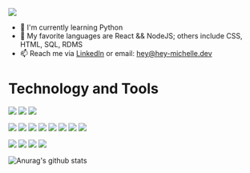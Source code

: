 ![](bannerGif.gif)
  - 🌱 I'm currently learning Python
  - 💬 My favorite languages are React && NodeJS; others include CSS, HTML, SQL, RDMS
  - 📫 Reach me via [LinkedIn](https://www.linkedin.com/in/michelle-hey-a690ba52) or email: hey@hey-michelle.dev


# Technology and Tools

![](https://img.shields.io/badge/OS-Windows-informational?style=flat&logo=linux&logoColor=black&color=white)    ![](https://img.shields.io/badge/Editor-VS_Code-informational?style=flat&logo=intellij-idea&logoColor=white&color=white)    ![](https://img.shields.io/badge/Editor-PyCharm-informational?style=flat&logo=intellij-idea&logoColor=white&color=white)

![](https://img.shields.io/badge/Code-Python-informational?style=flat&logo=python&logoColor=white&color=EAEAEA) ![](https://img.shields.io/badge/Code-React-informational?style=flat&logo=react&logoColor=white&color=EAEAEA) ![](https://img.shields.io/badge/Code-JavaScript-informational?style=flat&logo=javascript&logoColor=white&color=EAEAEA) ![](https://img.shields.io/badge/Code-Node-informational?style=flat&logo=javascript&logoColor=white&color=EAEAEA)
![](https://img.shields.io/badge/Code-CSS-informational?style=flat&logo=css3&logoColor=white&color=EAEAEA) ![](https://img.shields.io/badge/Code-HTML-informational?style=flat&logo=html5&logoColor=white&color=EAEAEA) ![](https://img.shields.io/badge/Code-Express-informational?style=flat&logo=javascript&logoColor=white&color=EAEAEA) ![](https://img.shields.io/badge/Code-RDMS-informational?style=flat&logo=rdms&logoColor=white&color=EAEAEA)

![](https://img.shields.io/badge/Tools-PostgreSQL-informational?style=flat&logo=postgresql&logoColor=white&color=silver) ![](https://img.shields.io/badge/Tools-SQLite3-informational?style=flat&logo=sqlite&logoColor=white&color=silver) ![](https://img.shields.io/badge/Tools-TablePlus-informational?style=flat&logo=sqlite&logoColor=white&color=silver) ![](https://img.shields.io/badge/Tools-Insomnia-informational?style=flat&logo=insomnia&logoColor=white&color=silver)

![Anurag's github stats](https://github-readme-stats.vercel.app/api?username=HeyMichelle&theme=graywhite&show_icons=true)


